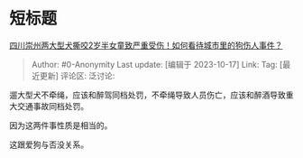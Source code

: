 # 短标题
[四川崇州两大型犬撕咬2岁半女童致严重受伤！如何看待城市里的狗伤人事件？](https://www.zhihu.com/question/626327523/answer/3253378849)

> Author: #0-Anonymity
> Last update: [编辑于 2023-10-17]
> Link:
> Tag: [最近更新]
> 评论区:
> 泛讨论:

遛大型犬不牵绳，应该和醉驾同档处罚，不牵绳导致人员伤亡，应该和醉酒导致重大交通事故同档处罚。

因为这两件事性质是相当的。

这跟爱狗与否没关系。